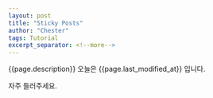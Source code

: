 ```yaml
---
layout: post
title: "Sticky Posts"
author: "Chester"
tags: Tutorial
excerpt_separator: <!--more-->
---
```


{{page.description}}
오늘은 {{page.last_modified_at}} 입니다.

자주 들러주세요.